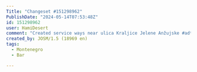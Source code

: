 ```yaml
---
Title: "Changeset #151298962"
PublishDate: "2024-05-14T07:53:48Z"
id: 151298962
user: HamiDesert
comment: "Created service ways near ulica Kraljice Jelene Anžujske #adt"
created_by: JOSM/1.5 (18969 en)
tags:
  - Montenegro
  - Bar

---
```

